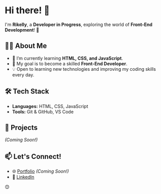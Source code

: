 # Hi there! 👋

I'm **Rikelly**, a **Developer in Progress**, exploring the world of **Front-End Development**! 🚀

## 👩‍💻 About Me
- 🌱 I’m currently learning **HTML, CSS, and JavaScript**.
- 🎯 My goal is to become a skilled **Front-End Developer**.
- 💡 Open to learning new technologies and improving my coding skills every day.

## 🛠 Tech Stack
- **Languages:** HTML, CSS, JavaScript
- **Tools:** Git & GitHub, VS Code

## 📌 Projects
*(Coming Soon!)*

## 📫 Let's Connect!
- 🌐 [Portfolio](#) *(Coming Soon!)*
- 🔗 [LinkedIn](https://www.linkedin.com/in/rikelly-dantas-99b453223/)



😊



